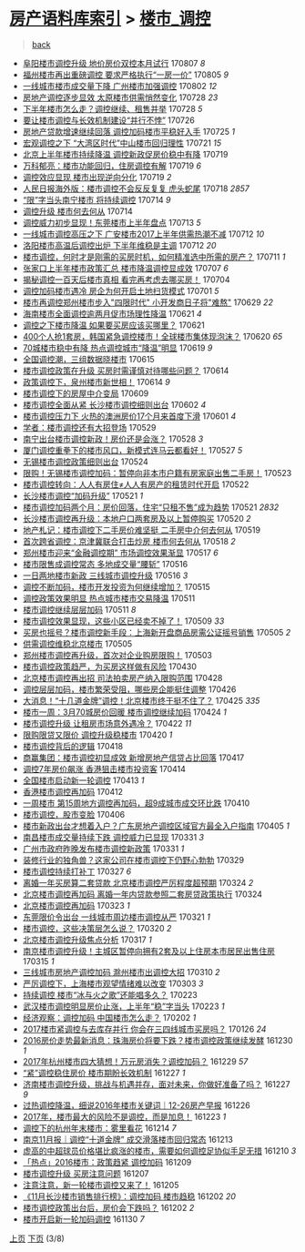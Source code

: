 [房产语料库索引](../../README.md)  > [楼市_调控](楼市_调控.md)
====
> [back](../README.md)

- [阜阳楼市调控升级 地价房价双控本月试行](http://jkwz.applinzi.com/ittc/6999139743856854032.html#%E9%98%9C%E9%98%B3%E6%A5%BC%E5%B8%82%E8%B0%83%E6%8E%A7%E5%8D%87%E7%BA%A7+%E5%9C%B0%E4%BB%B7%E6%88%BF%E4%BB%B7%E5%8F%8C%E6%8E%A7%E6%9C%AC%E6%9C%88%E8%AF%95%E8%A1%8C) 170807 *8* 
- [福州楼市再出重磅调控 要求严格执行“一房一价”](http://jkwz.applinzi.com/ittc/6998242131893027857.html#%E7%A6%8F%E5%B7%9E%E6%A5%BC%E5%B8%82%E5%86%8D%E5%87%BA%E9%87%8D%E7%A3%85%E8%B0%83%E6%8E%A7+%E8%A6%81%E6%B1%82%E4%B8%A5%E6%A0%BC%E6%89%A7%E8%A1%8C%E2%80%9C%E4%B8%80%E6%88%BF%E4%B8%80%E4%BB%B7%E2%80%9D) 170805 *9* 
- [一线城市楼市成交量下降 广州楼市加强调控](http://jkwz.applinzi.com/ittc/6997306183848035345.html#%E4%B8%80%E7%BA%BF%E5%9F%8E%E5%B8%82%E6%A5%BC%E5%B8%82%E6%88%90%E4%BA%A4%E9%87%8F%E4%B8%8B%E9%99%8D+%E5%B9%BF%E5%B7%9E%E6%A5%BC%E5%B8%82%E5%8A%A0%E5%BC%BA%E8%B0%83%E6%8E%A7) 170802 *12* 
- [房地产调控逐步显效 太原楼市供需悄然变化](http://jkwz.applinzi.com/ittc/6995276708041982992.html#%E6%88%BF%E5%9C%B0%E4%BA%A7%E8%B0%83%E6%8E%A7%E9%80%90%E6%AD%A5%E6%98%BE%E6%95%88+%E5%A4%AA%E5%8E%9F%E6%A5%BC%E5%B8%82%E4%BE%9B%E9%9C%80%E6%82%84%E7%84%B6%E5%8F%98%E5%8C%96) 170728 *23* 
- [下半年楼市怎么走？调控继续、租售并举](http://jkwz.applinzi.com/ittc/6995152112085107729.html#%E4%B8%8B%E5%8D%8A%E5%B9%B4%E6%A5%BC%E5%B8%82%E6%80%8E%E4%B9%88%E8%B5%B0%EF%BC%9F%E8%B0%83%E6%8E%A7%E7%BB%A7%E7%BB%AD%E3%80%81%E7%A7%9F%E5%94%AE%E5%B9%B6%E4%B8%BE) 170728 *5* 
- [要让楼市调控与长效机制建设“并行不悖”](http://jkwz.applinzi.com/ittc/6994742365422879761.html#%E8%A6%81%E8%AE%A9%E6%A5%BC%E5%B8%82%E8%B0%83%E6%8E%A7%E4%B8%8E%E9%95%BF%E6%95%88%E6%9C%BA%E5%88%B6%E5%BB%BA%E8%AE%BE%E2%80%9C%E5%B9%B6%E8%A1%8C%E4%B8%8D%E6%82%96%E2%80%9D) 170726  
- [房地产贷款增速继续回落 调控加码楼市平稳好入手](http://jkwz.applinzi.com/ittc/6994286216818983952.html#%E6%88%BF%E5%9C%B0%E4%BA%A7%E8%B4%B7%E6%AC%BE%E5%A2%9E%E9%80%9F%E7%BB%A7%E7%BB%AD%E5%9B%9E%E8%90%BD+%E8%B0%83%E6%8E%A7%E5%8A%A0%E7%A0%81%E6%A5%BC%E5%B8%82%E5%B9%B3%E7%A8%B3%E5%A5%BD%E5%85%A5%E6%89%8B) 170725 *1* 
- [宏观调控之下 “大湾区时代”中山楼市回归理性](http://jkwz.applinzi.com/ittc/6992677819824735249.html#%E5%AE%8F%E8%A7%82%E8%B0%83%E6%8E%A7%E4%B9%8B%E4%B8%8B+%E2%80%9C%E5%A4%A7%E6%B9%BE%E5%8C%BA%E6%97%B6%E4%BB%A3%E2%80%9D%E4%B8%AD%E5%B1%B1%E6%A5%BC%E5%B8%82%E5%9B%9E%E5%BD%92%E7%90%86%E6%80%A7) 170721 *15* 
- [北京上半年楼市持续降温 调控新政促房价稳中有降](http://jkwz.applinzi.com/ittc/6992084939385078801.html#%E5%8C%97%E4%BA%AC%E4%B8%8A%E5%8D%8A%E5%B9%B4%E6%A5%BC%E5%B8%82%E6%8C%81%E7%BB%AD%E9%99%8D%E6%B8%A9+%E8%B0%83%E6%8E%A7%E6%96%B0%E6%94%BF%E4%BF%83%E6%88%BF%E4%BB%B7%E7%A8%B3%E4%B8%AD%E6%9C%89%E9%99%8D) 170719  
- [万科郁亮：楼市功能回归，住房调控有解](http://jkwz.applinzi.com/ittc/6991938507709613073.html#%E4%B8%87%E7%A7%91%E9%83%81%E4%BA%AE%EF%BC%9A%E6%A5%BC%E5%B8%82%E5%8A%9F%E8%83%BD%E5%9B%9E%E5%BD%92%EF%BC%8C%E4%BD%8F%E6%88%BF%E8%B0%83%E6%8E%A7%E6%9C%89%E8%A7%A3) 170719 *6* 
- [调控效应显现 楼市出现逆向分化](http://jkwz.applinzi.com/ittc/6991901187321103376.html#%E8%B0%83%E6%8E%A7%E6%95%88%E5%BA%94%E6%98%BE%E7%8E%B0+%E6%A5%BC%E5%B8%82%E5%87%BA%E7%8E%B0%E9%80%86%E5%90%91%E5%88%86%E5%8C%96) 170719 *2* 
- [人民日报海外版：楼市调控不会反反复复 虎头蛇尾](http://jkwz.applinzi.com/ittc/6991535719645185040.html#%E4%BA%BA%E6%B0%91%E6%97%A5%E6%8A%A5%E6%B5%B7%E5%A4%96%E7%89%88%EF%BC%9A%E6%A5%BC%E5%B8%82%E8%B0%83%E6%8E%A7%E4%B8%8D%E4%BC%9A%E5%8F%8D%E5%8F%8D%E5%A4%8D%E5%A4%8D+%E8%99%8E%E5%A4%B4%E8%9B%87%E5%B0%BE) 170718 *2857* 
- [“限”字当头南宁楼市 将持续调控](http://jkwz.applinzi.com/ittc/6990074589441688592.html#%E2%80%9C%E9%99%90%E2%80%9D%E5%AD%97%E5%BD%93%E5%A4%B4%E5%8D%97%E5%AE%81%E6%A5%BC%E5%B8%82+%E5%B0%86%E6%8C%81%E7%BB%AD%E8%B0%83%E6%8E%A7) 170714 *9* 
- [调控升级 楼市何去何从](http://jkwz.applinzi.com/ittc/6990020255332959248.html#%E8%B0%83%E6%8E%A7%E5%8D%87%E7%BA%A7+%E6%A5%BC%E5%B8%82%E4%BD%95%E5%8E%BB%E4%BD%95%E4%BB%8E) 170714  
- [调控威力初步显现！东莞楼市上半年盘点](http://jkwz.applinzi.com/ittc/6989724387132310544.html#%E8%B0%83%E6%8E%A7%E5%A8%81%E5%8A%9B%E5%88%9D%E6%AD%A5%E6%98%BE%E7%8E%B0%EF%BC%81%E4%B8%9C%E8%8E%9E%E6%A5%BC%E5%B8%82%E4%B8%8A%E5%8D%8A%E5%B9%B4%E7%9B%98%E7%82%B9) 170713 *5* 
- [一线城市调控高压之下 广安楼市2017上半年供需热潮不减](http://jkwz.applinzi.com/ittc/6989453983000036368.html#%E4%B8%80%E7%BA%BF%E5%9F%8E%E5%B8%82%E8%B0%83%E6%8E%A7%E9%AB%98%E5%8E%8B%E4%B9%8B%E4%B8%8B+%E5%B9%BF%E5%AE%89%E6%A5%BC%E5%B8%822017%E4%B8%8A%E5%8D%8A%E5%B9%B4%E4%BE%9B%E9%9C%80%E7%83%AD%E6%BD%AE%E4%B8%8D%E5%87%8F) 170712 *10* 
- [洛阳楼市高温后调控出炉 下半年维稳是主调](http://jkwz.applinzi.com/ittc/6989418043418346513.html#%E6%B4%9B%E9%98%B3%E6%A5%BC%E5%B8%82%E9%AB%98%E6%B8%A9%E5%90%8E%E8%B0%83%E6%8E%A7%E5%87%BA%E7%82%89+%E4%B8%8B%E5%8D%8A%E5%B9%B4%E7%BB%B4%E7%A8%B3%E6%98%AF%E4%B8%BB%E8%B0%83) 170712 *20* 
- [楼市调控，何时才是刚需的买房时机，如何精准选中所需的房产？](http://jkwz.applinzi.com/ittc/6988997846341518341.html#%E6%A5%BC%E5%B8%82%E8%B0%83%E6%8E%A7%EF%BC%8C%E4%BD%95%E6%97%B6%E6%89%8D%E6%98%AF%E5%88%9A%E9%9C%80%E7%9A%84%E4%B9%B0%E6%88%BF%E6%97%B6%E6%9C%BA%EF%BC%8C%E5%A6%82%E4%BD%95%E7%B2%BE%E5%87%86%E9%80%89%E4%B8%AD%E6%89%80%E9%9C%80%E7%9A%84%E6%88%BF%E4%BA%A7%EF%BC%9F) 170711 *1* 
- [张家口上半年楼市政策汇总 楼市降温调控显成效](http://jkwz.applinzi.com/ittc/6987492599538385937.html#%E5%BC%A0%E5%AE%B6%E5%8F%A3%E4%B8%8A%E5%8D%8A%E5%B9%B4%E6%A5%BC%E5%B8%82%E6%94%BF%E7%AD%96%E6%B1%87%E6%80%BB+%E6%A5%BC%E5%B8%82%E9%99%8D%E6%B8%A9%E8%B0%83%E6%8E%A7%E6%98%BE%E6%88%90%E6%95%88) 170707 *6* 
- [揭秘调控一百天后楼市真相 看完再考虑去哪买房！](http://jkwz.applinzi.com/ittc/6986452995112698884.html#%E6%8F%AD%E7%A7%98%E8%B0%83%E6%8E%A7%E4%B8%80%E7%99%BE%E5%A4%A9%E5%90%8E%E6%A5%BC%E5%B8%82%E7%9C%9F%E7%9B%B8+%E7%9C%8B%E5%AE%8C%E5%86%8D%E8%80%83%E8%99%91%E5%8E%BB%E5%93%AA%E4%B9%B0%E6%88%BF%EF%BC%81) 170704  
- [调控加码楼市遇冷 房企为何开启土地扫货模式](http://jkwz.applinzi.com/ittc/6985261247220941829.html#%E8%B0%83%E6%8E%A7%E5%8A%A0%E7%A0%81%E6%A5%BC%E5%B8%82%E9%81%87%E5%86%B7+%E6%88%BF%E4%BC%81%E4%B8%BA%E4%BD%95%E5%BC%80%E5%90%AF%E5%9C%9F%E5%9C%B0%E6%89%AB%E8%B4%A7%E6%A8%A1%E5%BC%8F) 170701 *5* 
- [楼市再调控郑州楼市步入&quot;四限时代&quot; 小开发商日子将&quot;难熬&quot;](http://jkwz.applinzi.com/ittc/6984484659621528580.html#%E6%A5%BC%E5%B8%82%E5%86%8D%E8%B0%83%E6%8E%A7%E9%83%91%E5%B7%9E%E6%A5%BC%E5%B8%82%E6%AD%A5%E5%85%A5%26quot%3B%E5%9B%9B%E9%99%90%E6%97%B6%E4%BB%A3%26quot%3B+%E5%B0%8F%E5%BC%80%E5%8F%91%E5%95%86%E6%97%A5%E5%AD%90%E5%B0%86%26quot%3B%E9%9A%BE%E7%86%AC%26quot%3B) 170629 *22* 
- [海南楼市全面调控逾两月促市场理性降温](http://jkwz.applinzi.com/ittc/6981574842397492229.html#%E6%B5%B7%E5%8D%97%E6%A5%BC%E5%B8%82%E5%85%A8%E9%9D%A2%E8%B0%83%E6%8E%A7%E9%80%BE%E4%B8%A4%E6%9C%88%E4%BF%83%E5%B8%82%E5%9C%BA%E7%90%86%E6%80%A7%E9%99%8D%E6%B8%A9) 170621 *4* 
- [调控之下楼市降温 如果要买房应该买哪里？](http://jkwz.applinzi.com/ittc/6981558772181763077.html#%E8%B0%83%E6%8E%A7%E4%B9%8B%E4%B8%8B%E6%A5%BC%E5%B8%82%E9%99%8D%E6%B8%A9+%E5%A6%82%E6%9E%9C%E8%A6%81%E4%B9%B0%E6%88%BF%E5%BA%94%E8%AF%A5%E4%B9%B0%E5%93%AA%E9%87%8C%EF%BC%9F) 170621  
- [400个人抢1套房，韩国紧急调控楼市！全球楼市集体现泡沫？](http://jkwz.applinzi.com/ittc/6981295153426727940.html#400%E4%B8%AA%E4%BA%BA%E6%8A%A21%E5%A5%97%E6%88%BF%EF%BC%8C%E9%9F%A9%E5%9B%BD%E7%B4%A7%E6%80%A5%E8%B0%83%E6%8E%A7%E6%A5%BC%E5%B8%82%EF%BC%81%E5%85%A8%E7%90%83%E6%A5%BC%E5%B8%82%E9%9B%86%E4%BD%93%E7%8E%B0%E6%B3%A1%E6%B2%AB%EF%BC%9F) 170620 *65* 
- [70城楼市稳中有降 热点调控城市“降温”明显](http://jkwz.applinzi.com/ittc/6980965333866120196.html#70%E5%9F%8E%E6%A5%BC%E5%B8%82%E7%A8%B3%E4%B8%AD%E6%9C%89%E9%99%8D+%E7%83%AD%E7%82%B9%E8%B0%83%E6%8E%A7%E5%9F%8E%E5%B8%82%E2%80%9C%E9%99%8D%E6%B8%A9%E2%80%9D%E6%98%8E%E6%98%BE) 170619 *9* 
- [全国调控潮，三组数据晓楼市](http://jkwz.applinzi.com/ittc/6979431735279223812.html#%E5%85%A8%E5%9B%BD%E8%B0%83%E6%8E%A7%E6%BD%AE%EF%BC%8C%E4%B8%89%E7%BB%84%E6%95%B0%E6%8D%AE%E6%99%93%E6%A5%BC%E5%B8%82) 170615  
- [楼市调控政策在升级 买房时需谨慎对待哪些问题？](http://jkwz.applinzi.com/ittc/6978992564135789573.html#%E6%A5%BC%E5%B8%82%E8%B0%83%E6%8E%A7%E6%94%BF%E7%AD%96%E5%9C%A8%E5%8D%87%E7%BA%A7+%E4%B9%B0%E6%88%BF%E6%97%B6%E9%9C%80%E8%B0%A8%E6%85%8E%E5%AF%B9%E5%BE%85%E5%93%AA%E4%BA%9B%E9%97%AE%E9%A2%98%EF%BC%9F) 170614  
- [政策调控下，泉州楼市新世相！](http://jkwz.applinzi.com/ittc/6978950070878602245.html#%E6%94%BF%E7%AD%96%E8%B0%83%E6%8E%A7%E4%B8%8B%EF%BC%8C%E6%B3%89%E5%B7%9E%E6%A5%BC%E5%B8%82%E6%96%B0%E4%B8%96%E7%9B%B8%EF%BC%81) 170614 *9* 
- [楼市调控下的房屋中介变局](http://jkwz.applinzi.com/ittc/6977116943893922821.html#%E6%A5%BC%E5%B8%82%E8%B0%83%E6%8E%A7%E4%B8%8B%E7%9A%84%E6%88%BF%E5%B1%8B%E4%B8%AD%E4%BB%8B%E5%8F%98%E5%B1%80) 170609  
- [楼市调控全面从紧 长沙楼市调控细则出台](http://jkwz.applinzi.com/ittc/6974520434597823492.html#%E6%A5%BC%E5%B8%82%E8%B0%83%E6%8E%A7%E5%85%A8%E9%9D%A2%E4%BB%8E%E7%B4%A7+%E9%95%BF%E6%B2%99%E6%A5%BC%E5%B8%82%E8%B0%83%E6%8E%A7%E7%BB%86%E5%88%99%E5%87%BA%E5%8F%B0) 170602 *4* 
- [楼市调控压力下 火热的澳洲房价17个月来首度下滑](http://jkwz.applinzi.com/ittc/6974177530910082053.html#%E6%A5%BC%E5%B8%82%E8%B0%83%E6%8E%A7%E5%8E%8B%E5%8A%9B%E4%B8%8B+%E7%81%AB%E7%83%AD%E7%9A%84%E6%BE%B3%E6%B4%B2%E6%88%BF%E4%BB%B717%E4%B8%AA%E6%9C%88%E6%9D%A5%E9%A6%96%E5%BA%A6%E4%B8%8B%E6%BB%91) 170601 *4* 
- [学者：楼市调控还有大招登场](http://jkwz.applinzi.com/ittc/6973045213965583365.html#%E5%AD%A6%E8%80%85%EF%BC%9A%E6%A5%BC%E5%B8%82%E8%B0%83%E6%8E%A7%E8%BF%98%E6%9C%89%E5%A4%A7%E6%8B%9B%E7%99%BB%E5%9C%BA) 170529  
- [南宁出台楼市调控新政！房价还是会涨？](http://jkwz.applinzi.com/ittc/6972533440019694596.html#%E5%8D%97%E5%AE%81%E5%87%BA%E5%8F%B0%E6%A5%BC%E5%B8%82%E8%B0%83%E6%8E%A7%E6%96%B0%E6%94%BF%EF%BC%81%E6%88%BF%E4%BB%B7%E8%BF%98%E6%98%AF%E4%BC%9A%E6%B6%A8%EF%BC%9F) 170528 *3* 
- [厦门调控重拳下的楼市风口，新模式连马云都看好！](http://jkwz.applinzi.com/ittc/6972268922941211653.html#%E5%8E%A6%E9%97%A8%E8%B0%83%E6%8E%A7%E9%87%8D%E6%8B%B3%E4%B8%8B%E7%9A%84%E6%A5%BC%E5%B8%82%E9%A3%8E%E5%8F%A3%EF%BC%8C%E6%96%B0%E6%A8%A1%E5%BC%8F%E8%BF%9E%E9%A9%AC%E4%BA%91%E9%83%BD%E7%9C%8B%E5%A5%BD%EF%BC%81) 170527 *5* 
- [无锡楼市调控政策细则出台](http://jkwz.applinzi.com/ittc/6971169775018312708.html#%E6%97%A0%E9%94%A1%E6%A5%BC%E5%B8%82%E8%B0%83%E6%8E%A7%E6%94%BF%E7%AD%96%E7%BB%86%E5%88%99%E5%87%BA%E5%8F%B0) 170524  
- [限购！无锡楼市调控加码：暂停向非本市户籍有房家庭出售二手房！](http://jkwz.applinzi.com/ittc/6970812805522392068.html#%E9%99%90%E8%B4%AD%EF%BC%81%E6%97%A0%E9%94%A1%E6%A5%BC%E5%B8%82%E8%B0%83%E6%8E%A7%E5%8A%A0%E7%A0%81%EF%BC%9A%E6%9A%82%E5%81%9C%E5%90%91%E9%9D%9E%E6%9C%AC%E5%B8%82%E6%88%B7%E7%B1%8D%E6%9C%89%E6%88%BF%E5%AE%B6%E5%BA%AD%E5%87%BA%E5%94%AE%E4%BA%8C%E6%89%8B%E6%88%BF%EF%BC%81) 170523  
- [楼市调控转向：人人有房住≠人人有房产的租赁时代开启](http://jkwz.applinzi.com/ittc/6970539745280001028.html#%E6%A5%BC%E5%B8%82%E8%B0%83%E6%8E%A7%E8%BD%AC%E5%90%91%EF%BC%9A%E4%BA%BA%E4%BA%BA%E6%9C%89%E6%88%BF%E4%BD%8F%E2%89%A0%E4%BA%BA%E4%BA%BA%E6%9C%89%E6%88%BF%E4%BA%A7%E7%9A%84%E7%A7%9F%E8%B5%81%E6%97%B6%E4%BB%A3%E5%BC%80%E5%90%AF) 170522  
- [长沙楼市调控“加码升级”](http://jkwz.applinzi.com/ittc/6970077378834334725.html#%E9%95%BF%E6%B2%99%E6%A5%BC%E5%B8%82%E8%B0%83%E6%8E%A7%E2%80%9C%E5%8A%A0%E7%A0%81%E5%8D%87%E7%BA%A7%E2%80%9D) 170521 *1* 
- [楼市调控加码两个月：房价回落，住宅“只租不售”成为趋势](http://jkwz.applinzi.com/ittc/6970012828206367748.html#%E6%A5%BC%E5%B8%82%E8%B0%83%E6%8E%A7%E5%8A%A0%E7%A0%81%E4%B8%A4%E4%B8%AA%E6%9C%88%EF%BC%9A%E6%88%BF%E4%BB%B7%E5%9B%9E%E8%90%BD%EF%BC%8C%E4%BD%8F%E5%AE%85%E2%80%9C%E5%8F%AA%E7%A7%9F%E4%B8%8D%E5%94%AE%E2%80%9D%E6%88%90%E4%B8%BA%E8%B6%8B%E5%8A%BF) 170521 *2832* 
- [长沙楼市调控再升级：本地户口两套房及以上暂停购买](http://jkwz.applinzi.com/ittc/6969567750350455813.html#%E9%95%BF%E6%B2%99%E6%A5%BC%E5%B8%82%E8%B0%83%E6%8E%A7%E5%86%8D%E5%8D%87%E7%BA%A7%EF%BC%9A%E6%9C%AC%E5%9C%B0%E6%88%B7%E5%8F%A3%E4%B8%A4%E5%A5%97%E6%88%BF%E5%8F%8A%E4%BB%A5%E4%B8%8A%E6%9A%82%E5%81%9C%E8%B4%AD%E4%B9%B0) 170520 *2* 
- [地产札记：楼市调控下二手房价难坚挺 二手房中介何去何从](http://jkwz.applinzi.com/ittc/6969338689929872388.html#%E5%9C%B0%E4%BA%A7%E6%9C%AD%E8%AE%B0%EF%BC%9A%E6%A5%BC%E5%B8%82%E8%B0%83%E6%8E%A7%E4%B8%8B%E4%BA%8C%E6%89%8B%E6%88%BF%E4%BB%B7%E9%9A%BE%E5%9D%9A%E6%8C%BA+%E4%BA%8C%E6%89%8B%E6%88%BF%E4%B8%AD%E4%BB%8B%E4%BD%95%E5%8E%BB%E4%BD%95%E4%BB%8E) 170519  
- [首次跨省调控：京津冀联合打击炒房 楼市何去何从](http://jkwz.applinzi.com/ittc/6968894235477541892.html#%E9%A6%96%E6%AC%A1%E8%B7%A8%E7%9C%81%E8%B0%83%E6%8E%A7%EF%BC%9A%E4%BA%AC%E6%B4%A5%E5%86%80%E8%81%94%E5%90%88%E6%89%93%E5%87%BB%E7%82%92%E6%88%BF+%E6%A5%BC%E5%B8%82%E4%BD%95%E5%8E%BB%E4%BD%95%E4%BB%8E) 170518 *2* 
- [郑州楼市迎来“金融调控期” 市场调控效果渐显](http://jkwz.applinzi.com/ittc/6968531713327105028.html#%E9%83%91%E5%B7%9E%E6%A5%BC%E5%B8%82%E8%BF%8E%E6%9D%A5%E2%80%9C%E9%87%91%E8%9E%8D%E8%B0%83%E6%8E%A7%E6%9C%9F%E2%80%9D+%E5%B8%82%E5%9C%BA%E8%B0%83%E6%8E%A7%E6%95%88%E6%9E%9C%E6%B8%90%E6%98%BE) 170517 *6* 
- [楼市限售成调控常态 多地成交量“腰斩”](http://jkwz.applinzi.com/ittc/6968333748876608517.html#%E6%A5%BC%E5%B8%82%E9%99%90%E5%94%AE%E6%88%90%E8%B0%83%E6%8E%A7%E5%B8%B8%E6%80%81+%E5%A4%9A%E5%9C%B0%E6%88%90%E4%BA%A4%E9%87%8F%E2%80%9C%E8%85%B0%E6%96%A9%E2%80%9D) 170516  
- [一日两地楼市新政 三线城市调控升级](http://jkwz.applinzi.com/ittc/6968073264701113349.html#%E4%B8%80%E6%97%A5%E4%B8%A4%E5%9C%B0%E6%A5%BC%E5%B8%82%E6%96%B0%E6%94%BF+%E4%B8%89%E7%BA%BF%E5%9F%8E%E5%B8%82%E8%B0%83%E6%8E%A7%E5%8D%87%E7%BA%A7) 170516 *3* 
- [调控不断加码，楼市开发投资为何继续增加？](http://jkwz.applinzi.com/ittc/6968005371560985604.html#%E8%B0%83%E6%8E%A7%E4%B8%8D%E6%96%AD%E5%8A%A0%E7%A0%81%EF%BC%8C%E6%A5%BC%E5%B8%82%E5%BC%80%E5%8F%91%E6%8A%95%E8%B5%84%E4%B8%BA%E4%BD%95%E7%BB%A7%E7%BB%AD%E5%A2%9E%E5%8A%A0%EF%BC%9F) 170515  
- [调控政策效果明显 热点城市楼市交易降温](http://jkwz.applinzi.com/ittc/6966409982755996677.html#%E8%B0%83%E6%8E%A7%E6%94%BF%E7%AD%96%E6%95%88%E6%9E%9C%E6%98%8E%E6%98%BE+%E7%83%AD%E7%82%B9%E5%9F%8E%E5%B8%82%E6%A5%BC%E5%B8%82%E4%BA%A4%E6%98%93%E9%99%8D%E6%B8%A9) 170511  
- [楼市调控继续层层加码](http://jkwz.applinzi.com/ittc/6966211362832253956.html#%E6%A5%BC%E5%B8%82%E8%B0%83%E6%8E%A7%E7%BB%A7%E7%BB%AD%E5%B1%82%E5%B1%82%E5%8A%A0%E7%A0%81) 170511 *8* 
- [楼市调控效果显现，这些小区已经卖不掉了！](http://jkwz.applinzi.com/ittc/6965591833538200581.html#%E6%A5%BC%E5%B8%82%E8%B0%83%E6%8E%A7%E6%95%88%E6%9E%9C%E6%98%BE%E7%8E%B0%EF%BC%8C%E8%BF%99%E4%BA%9B%E5%B0%8F%E5%8C%BA%E5%B7%B2%E7%BB%8F%E5%8D%96%E4%B8%8D%E6%8E%89%E4%BA%86%EF%BC%81) 170509 *33* 
- [买房也摇号？楼市调控新手段：上海新开盘商品房需公证摇号销售](http://jkwz.applinzi.com/ittc/6964228797778887684.html#%E4%B9%B0%E6%88%BF%E4%B9%9F%E6%91%87%E5%8F%B7%EF%BC%9F%E6%A5%BC%E5%B8%82%E8%B0%83%E6%8E%A7%E6%96%B0%E6%89%8B%E6%AE%B5%EF%BC%9A%E4%B8%8A%E6%B5%B7%E6%96%B0%E5%BC%80%E7%9B%98%E5%95%86%E5%93%81%E6%88%BF%E9%9C%80%E5%85%AC%E8%AF%81%E6%91%87%E5%8F%B7%E9%94%80%E5%94%AE) 170505 *2* 
- [供需调控维稳北京楼市](http://jkwz.applinzi.com/ittc/6964117316747920388.html#%E4%BE%9B%E9%9C%80%E8%B0%83%E6%8E%A7%E7%BB%B4%E7%A8%B3%E5%8C%97%E4%BA%AC%E6%A5%BC%E5%B8%82) 170505  
- [郑州楼市调控再升级，首次对企业购房限购！](http://jkwz.applinzi.com/ittc/6963477775338963973.html#%E9%83%91%E5%B7%9E%E6%A5%BC%E5%B8%82%E8%B0%83%E6%8E%A7%E5%86%8D%E5%8D%87%E7%BA%A7%EF%BC%8C%E9%A6%96%E6%AC%A1%E5%AF%B9%E4%BC%81%E4%B8%9A%E8%B4%AD%E6%88%BF%E9%99%90%E8%B4%AD%EF%BC%81) 170503  
- [楼市调控政策趋严，为买房这样做有风险](http://jkwz.applinzi.com/ittc/6962355686024414212.html#%E6%A5%BC%E5%B8%82%E8%B0%83%E6%8E%A7%E6%94%BF%E7%AD%96%E8%B6%8B%E4%B8%A5%EF%BC%8C%E4%B8%BA%E4%B9%B0%E6%88%BF%E8%BF%99%E6%A0%B7%E5%81%9A%E6%9C%89%E9%A3%8E%E9%99%A9) 170430  
- [北京楼市调控再出招 司法拍卖房产纳入限购范围](http://jkwz.applinzi.com/ittc/6961529695618204676.html#%E5%8C%97%E4%BA%AC%E6%A5%BC%E5%B8%82%E8%B0%83%E6%8E%A7%E5%86%8D%E5%87%BA%E6%8B%9B+%E5%8F%B8%E6%B3%95%E6%8B%8D%E5%8D%96%E6%88%BF%E4%BA%A7%E7%BA%B3%E5%85%A5%E9%99%90%E8%B4%AD%E8%8C%83%E5%9B%B4) 170428  
- [调控层层加码，楼市繁荣受阻，哪些房企能挺住调整](http://jkwz.applinzi.com/ittc/6960948819909936132.html#%E8%B0%83%E6%8E%A7%E5%B1%82%E5%B1%82%E5%8A%A0%E7%A0%81%EF%BC%8C%E6%A5%BC%E5%B8%82%E7%B9%81%E8%8D%A3%E5%8F%97%E9%98%BB%EF%BC%8C%E5%93%AA%E4%BA%9B%E6%88%BF%E4%BC%81%E8%83%BD%E6%8C%BA%E4%BD%8F%E8%B0%83%E6%95%B4) 170426  
- [大消息！“十几道金牌”调控！北京楼市终于挺不住了？](http://jkwz.applinzi.com/ittc/6960499765694432261.html#%E5%A4%A7%E6%B6%88%E6%81%AF%EF%BC%81%E2%80%9C%E5%8D%81%E5%87%A0%E9%81%93%E9%87%91%E7%89%8C%E2%80%9D%E8%B0%83%E6%8E%A7%EF%BC%81%E5%8C%97%E4%BA%AC%E6%A5%BC%E5%B8%82%E7%BB%88%E4%BA%8E%E6%8C%BA%E4%B8%8D%E4%BD%8F%E4%BA%86%EF%BC%9F) 170425 *335* 
- [楼市一周：3月70城房价回暖 楼市调控继续加码](http://jkwz.applinzi.com/ittc/6960045680969122820.html#%E6%A5%BC%E5%B8%82%E4%B8%80%E5%91%A8%EF%BC%9A3%E6%9C%8870%E5%9F%8E%E6%88%BF%E4%BB%B7%E5%9B%9E%E6%9A%96+%E6%A5%BC%E5%B8%82%E8%B0%83%E6%8E%A7%E7%BB%A7%E7%BB%AD%E5%8A%A0%E7%A0%81) 170424 *1* 
- [楼市调控升级 让租房市场意外遇冷？](http://jkwz.applinzi.com/ittc/6959273918878712836.html#%E6%A5%BC%E5%B8%82%E8%B0%83%E6%8E%A7%E5%8D%87%E7%BA%A7+%E8%AE%A9%E7%A7%9F%E6%88%BF%E5%B8%82%E5%9C%BA%E6%84%8F%E5%A4%96%E9%81%87%E5%86%B7%EF%BC%9F) 170422 *11* 
- [限购限贷又限价 调控升级稳楼市](http://jkwz.applinzi.com/ittc/6958539022564590596.html#%E9%99%90%E8%B4%AD%E9%99%90%E8%B4%B7%E5%8F%88%E9%99%90%E4%BB%B7+%E8%B0%83%E6%8E%A7%E5%8D%87%E7%BA%A7%E7%A8%B3%E6%A5%BC%E5%B8%82) 170420 *1* 
- [楼市调控背后的逻辑](http://jkwz.applinzi.com/ittc/6957810568256816132.html#%E6%A5%BC%E5%B8%82%E8%B0%83%E6%8E%A7%E8%83%8C%E5%90%8E%E7%9A%84%E9%80%BB%E8%BE%91) 170418  
- [商赢集团：楼市调控初显成效 新增房地产信贷占比回落](http://jkwz.applinzi.com/ittc/6957451642239714308.html#%E5%95%86%E8%B5%A2%E9%9B%86%E5%9B%A2%EF%BC%9A%E6%A5%BC%E5%B8%82%E8%B0%83%E6%8E%A7%E5%88%9D%E6%98%BE%E6%88%90%E6%95%88+%E6%96%B0%E5%A2%9E%E6%88%BF%E5%9C%B0%E4%BA%A7%E4%BF%A1%E8%B4%B7%E5%8D%A0%E6%AF%94%E5%9B%9E%E8%90%BD) 170417  
- [调控7年房价飙涨 香港狙击楼市投资客](http://jkwz.applinzi.com/ittc/6956498098141529092.html#%E8%B0%83%E6%8E%A77%E5%B9%B4%E6%88%BF%E4%BB%B7%E9%A3%99%E6%B6%A8+%E9%A6%99%E6%B8%AF%E7%8B%99%E5%87%BB%E6%A5%BC%E5%B8%82%E6%8A%95%E8%B5%84%E5%AE%A2) 170414  
- [全国楼市启动新一轮调控](http://jkwz.applinzi.com/ittc/6955954947031041028.html#%E5%85%A8%E5%9B%BD%E6%A5%BC%E5%B8%82%E5%90%AF%E5%8A%A8%E6%96%B0%E4%B8%80%E8%BD%AE%E8%B0%83%E6%8E%A7) 170413 *1* 
- [香港楼市调控再加码](http://jkwz.applinzi.com/ittc/6955657063060489220.html#%E9%A6%99%E6%B8%AF%E6%A5%BC%E5%B8%82%E8%B0%83%E6%8E%A7%E5%86%8D%E5%8A%A0%E7%A0%81) 170412  
- [一周楼市 第15周地方调控再加码，超9成城市成交环比跌](http://jkwz.applinzi.com/ittc/6954947619842425861.html#%E4%B8%80%E5%91%A8%E6%A5%BC%E5%B8%82+%E7%AC%AC15%E5%91%A8%E5%9C%B0%E6%96%B9%E8%B0%83%E6%8E%A7%E5%86%8D%E5%8A%A0%E7%A0%81%EF%BC%8C%E8%B6%859%E6%88%90%E5%9F%8E%E5%B8%82%E6%88%90%E4%BA%A4%E7%8E%AF%E6%AF%94%E8%B7%8C) 170410  
- [楼市调控，股市变脸](http://jkwz.applinzi.com/ittc/6953425896974320644.html#%E6%A5%BC%E5%B8%82%E8%B0%83%E6%8E%A7%EF%BC%8C%E8%82%A1%E5%B8%82%E5%8F%98%E8%84%B8) 170406  
- [楼市新政出台才想着入户？广东房地产调控区域官方最全入户指南](http://jkwz.applinzi.com/ittc/6953098858707026949.html#%E6%A5%BC%E5%B8%82%E6%96%B0%E6%94%BF%E5%87%BA%E5%8F%B0%E6%89%8D%E6%83%B3%E7%9D%80%E5%85%A5%E6%88%B7%EF%BC%9F%E5%B9%BF%E4%B8%9C%E6%88%BF%E5%9C%B0%E4%BA%A7%E8%B0%83%E6%8E%A7%E5%8C%BA%E5%9F%9F%E5%AE%98%E6%96%B9%E6%9C%80%E5%85%A8%E5%85%A5%E6%88%B7%E6%8C%87%E5%8D%97) 170405 *1* 
- [南昌楼市成交量持续下跌 调控威力已显现](http://jkwz.applinzi.com/ittc/6951118382626767877.html#%E5%8D%97%E6%98%8C%E6%A5%BC%E5%B8%82%E6%88%90%E4%BA%A4%E9%87%8F%E6%8C%81%E7%BB%AD%E4%B8%8B%E8%B7%8C+%E8%B0%83%E6%8E%A7%E5%A8%81%E5%8A%9B%E5%B7%B2%E6%98%BE%E7%8E%B0) 170331 *3* 
- [广州市政府昨晚发布楼市调控新政策](http://jkwz.applinzi.com/ittc/6950983695262548996.html#%E5%B9%BF%E5%B7%9E%E5%B8%82%E6%94%BF%E5%BA%9C%E6%98%A8%E6%99%9A%E5%8F%91%E5%B8%83%E6%A5%BC%E5%B8%82%E8%B0%83%E6%8E%A7%E6%96%B0%E6%94%BF%E7%AD%96) 170331 *1* 
- [装修行业的独角兽？这家公司在楼市调控下仍野心勃勃](http://jkwz.applinzi.com/ittc/6950569394940937221.html#%E8%A3%85%E4%BF%AE%E8%A1%8C%E4%B8%9A%E7%9A%84%E7%8B%AC%E8%A7%92%E5%85%BD%EF%BC%9F%E8%BF%99%E5%AE%B6%E5%85%AC%E5%8F%B8%E5%9C%A8%E6%A5%BC%E5%B8%82%E8%B0%83%E6%8E%A7%E4%B8%8B%E4%BB%8D%E9%87%8E%E5%BF%83%E5%8B%83%E5%8B%83) 170329  
- [楼市调控持续打补丁](http://jkwz.applinzi.com/ittc/6949509945446892549.html#%E6%A5%BC%E5%B8%82%E8%B0%83%E6%8E%A7%E6%8C%81%E7%BB%AD%E6%89%93%E8%A1%A5%E4%B8%81) 170327 *6* 
- [离婚一年买房算二套贷款 北京楼市调控严厉程度超预期](http://jkwz.applinzi.com/ittc/6948551991017079813.html#%E7%A6%BB%E5%A9%9A%E4%B8%80%E5%B9%B4%E4%B9%B0%E6%88%BF%E7%AE%97%E4%BA%8C%E5%A5%97%E8%B4%B7%E6%AC%BE+%E5%8C%97%E4%BA%AC%E6%A5%BC%E5%B8%82%E8%B0%83%E6%8E%A7%E4%B8%A5%E5%8E%89%E7%A8%8B%E5%BA%A6%E8%B6%85%E9%A2%84%E6%9C%9F) 170324 *2* 
- [北京楼市调控再加码 离婚一年内贷款参照二套房贷政策执行](http://jkwz.applinzi.com/ittc/6948524605827449860.html#%E5%8C%97%E4%BA%AC%E6%A5%BC%E5%B8%82%E8%B0%83%E6%8E%A7%E5%86%8D%E5%8A%A0%E7%A0%81+%E7%A6%BB%E5%A9%9A%E4%B8%80%E5%B9%B4%E5%86%85%E8%B4%B7%E6%AC%BE%E5%8F%82%E7%85%A7%E4%BA%8C%E5%A5%97%E6%88%BF%E8%B4%B7%E6%94%BF%E7%AD%96%E6%89%A7%E8%A1%8C) 170324  
- [北京楼市调控再加码](http://jkwz.applinzi.com/ittc/6948275818290742276.html#%E5%8C%97%E4%BA%AC%E6%A5%BC%E5%B8%82%E8%B0%83%E6%8E%A7%E5%86%8D%E5%8A%A0%E7%A0%81) 170323 *1* 
- [东莞限价令出台 一线城市周边楼市调控从严](http://jkwz.applinzi.com/ittc/6947529949572498437.html#%E4%B8%9C%E8%8E%9E%E9%99%90%E4%BB%B7%E4%BB%A4%E5%87%BA%E5%8F%B0+%E4%B8%80%E7%BA%BF%E5%9F%8E%E5%B8%82%E5%91%A8%E8%BE%B9%E6%A5%BC%E5%B8%82%E8%B0%83%E6%8E%A7%E4%BB%8E%E4%B8%A5) 170321 *1* 
- [楼市调控，这些决策层怎么说？](http://jkwz.applinzi.com/ittc/6947145357929743365.html#%E6%A5%BC%E5%B8%82%E8%B0%83%E6%8E%A7%EF%BC%8C%E8%BF%99%E4%BA%9B%E5%86%B3%E7%AD%96%E5%B1%82%E6%80%8E%E4%B9%88%E8%AF%B4%EF%BC%9F) 170320 *2* 
- [北京楼市调控升级焦点分析](http://jkwz.applinzi.com/ittc/6946116228157539333.html#%E5%8C%97%E4%BA%AC%E6%A5%BC%E5%B8%82%E8%B0%83%E6%8E%A7%E5%8D%87%E7%BA%A7%E7%84%A6%E7%82%B9%E5%88%86%E6%9E%90) 170317 *1* 
- [南京楼市调控升级！主城区暂停向拥有2套及以上住房本市居民出售住房](http://jkwz.applinzi.com/ittc/6945358858221519876.html#%E5%8D%97%E4%BA%AC%E6%A5%BC%E5%B8%82%E8%B0%83%E6%8E%A7%E5%8D%87%E7%BA%A7%EF%BC%81%E4%B8%BB%E5%9F%8E%E5%8C%BA%E6%9A%82%E5%81%9C%E5%90%91%E6%8B%A5%E6%9C%892%E5%A5%97%E5%8F%8A%E4%BB%A5%E4%B8%8A%E4%BD%8F%E6%88%BF%E6%9C%AC%E5%B8%82%E5%B1%85%E6%B0%91%E5%87%BA%E5%94%AE%E4%BD%8F%E6%88%BF) 170315 *1* 
- [三线城市房地产调控加码 滁州楼市出调控大招](http://jkwz.applinzi.com/ittc/6943418185557738501.html#%E4%B8%89%E7%BA%BF%E5%9F%8E%E5%B8%82%E6%88%BF%E5%9C%B0%E4%BA%A7%E8%B0%83%E6%8E%A7%E5%8A%A0%E7%A0%81+%E6%BB%81%E5%B7%9E%E6%A5%BC%E5%B8%82%E5%87%BA%E8%B0%83%E6%8E%A7%E5%A4%A7%E6%8B%9B) 170310 *2* 
- [严厉调控下，上海楼市观望情绪难以改变](http://jkwz.applinzi.com/ittc/6940797817361794052.html#%E4%B8%A5%E5%8E%89%E8%B0%83%E6%8E%A7%E4%B8%8B%EF%BC%8C%E4%B8%8A%E6%B5%B7%E6%A5%BC%E5%B8%82%E8%A7%82%E6%9C%9B%E6%83%85%E7%BB%AA%E9%9A%BE%E4%BB%A5%E6%94%B9%E5%8F%98) 170303 *3* 
- [持续调控 楼市“冰与火之歌”还能唱多久？](http://jkwz.applinzi.com/ittc/6937761880113415172.html#%E6%8C%81%E7%BB%AD%E8%B0%83%E6%8E%A7+%E6%A5%BC%E5%B8%82%E2%80%9C%E5%86%B0%E4%B8%8E%E7%81%AB%E4%B9%8B%E6%AD%8C%E2%80%9D%E8%BF%98%E8%83%BD%E5%94%B1%E5%A4%9A%E4%B9%85%EF%BC%9F) 170223  
- [武汉楼市调控明显房价止涨，上半年“稳”字当头](http://jkwz.applinzi.com/ittc/6937729535889114117.html#%E6%AD%A6%E6%B1%89%E6%A5%BC%E5%B8%82%E8%B0%83%E6%8E%A7%E6%98%8E%E6%98%BE%E6%88%BF%E4%BB%B7%E6%AD%A2%E6%B6%A8%EF%BC%8C%E4%B8%8A%E5%8D%8A%E5%B9%B4%E2%80%9C%E7%A8%B3%E2%80%9D%E5%AD%97%E5%BD%93%E5%A4%B4) 170223 *1* 
- [经济观察：调控加码 中国楼市怎么走？](http://jkwz.applinzi.com/ittc/6930103332634100741.html#%E7%BB%8F%E6%B5%8E%E8%A7%82%E5%AF%9F%EF%BC%9A%E8%B0%83%E6%8E%A7%E5%8A%A0%E7%A0%81+%E4%B8%AD%E5%9B%BD%E6%A5%BC%E5%B8%82%E6%80%8E%E4%B9%88%E8%B5%B0%EF%BC%9F) 170202 *1* 
- [2017楼市紧调控与去库存并行 你会在三四线城市买房吗？](http://jkwz.applinzi.com/ittc/6927459373973767172.html#2017%E6%A5%BC%E5%B8%82%E7%B4%A7%E8%B0%83%E6%8E%A7%E4%B8%8E%E5%8E%BB%E5%BA%93%E5%AD%98%E5%B9%B6%E8%A1%8C+%E4%BD%A0%E4%BC%9A%E5%9C%A8%E4%B8%89%E5%9B%9B%E7%BA%BF%E5%9F%8E%E5%B8%82%E4%B9%B0%E6%88%BF%E5%90%97%EF%BC%9F) 170126 *24* 
- [2016房价走势最新消息：珠海房价将要下跌？楼市调控政策继续发酵](http://jkwz.applinzi.com/ittc/6917460415331435524.html#2016%E6%88%BF%E4%BB%B7%E8%B5%B0%E5%8A%BF%E6%9C%80%E6%96%B0%E6%B6%88%E6%81%AF%EF%BC%9A%E7%8F%A0%E6%B5%B7%E6%88%BF%E4%BB%B7%E5%B0%86%E8%A6%81%E4%B8%8B%E8%B7%8C%EF%BC%9F%E6%A5%BC%E5%B8%82%E8%B0%83%E6%8E%A7%E6%94%BF%E7%AD%96%E7%BB%A7%E7%BB%AD%E5%8F%91%E9%85%B5) 161230 *1* 
- [2017年杭州楼市四大猜想！万元房消失？调控加码？](http://jkwz.applinzi.com/ittc/6916966858304783364.html#2017%E5%B9%B4%E6%9D%AD%E5%B7%9E%E6%A5%BC%E5%B8%82%E5%9B%9B%E5%A4%A7%E7%8C%9C%E6%83%B3%EF%BC%81%E4%B8%87%E5%85%83%E6%88%BF%E6%B6%88%E5%A4%B1%EF%BC%9F%E8%B0%83%E6%8E%A7%E5%8A%A0%E7%A0%81%EF%BC%9F) 161229 *57* 
- [“紧”调控稳住房价 楼市期盼长效机制](http://jkwz.applinzi.com/ittc/6916354672456893445.html#%E2%80%9C%E7%B4%A7%E2%80%9D%E8%B0%83%E6%8E%A7%E7%A8%B3%E4%BD%8F%E6%88%BF%E4%BB%B7+%E6%A5%BC%E5%B8%82%E6%9C%9F%E7%9B%BC%E9%95%BF%E6%95%88%E6%9C%BA%E5%88%B6) 161227 *1* 
- [济南楼市调控升级，挑战与机遇并存，面对未来，你做好准备了吗？](http://jkwz.applinzi.com/ittc/6916267429352440836.html#%E6%B5%8E%E5%8D%97%E6%A5%BC%E5%B8%82%E8%B0%83%E6%8E%A7%E5%8D%87%E7%BA%A7%EF%BC%8C%E6%8C%91%E6%88%98%E4%B8%8E%E6%9C%BA%E9%81%87%E5%B9%B6%E5%AD%98%EF%BC%8C%E9%9D%A2%E5%AF%B9%E6%9C%AA%E6%9D%A5%EF%BC%8C%E4%BD%A0%E5%81%9A%E5%A5%BD%E5%87%86%E5%A4%87%E4%BA%86%E5%90%97%EF%BC%9F) 161227 *9* 
- [过热调控降温，细说2016年楼市关键词｜12-26房产早报](http://jkwz.applinzi.com/ittc/6915881235598803973.html#%E8%BF%87%E7%83%AD%E8%B0%83%E6%8E%A7%E9%99%8D%E6%B8%A9%EF%BC%8C%E7%BB%86%E8%AF%B42016%E5%B9%B4%E6%A5%BC%E5%B8%82%E5%85%B3%E9%94%AE%E8%AF%8D%EF%BD%9C12-26%E6%88%BF%E4%BA%A7%E6%97%A9%E6%8A%A5) 161226  
- [2017年，楼市最大的风险不是调控，而是加息！](http://jkwz.applinzi.com/ittc/6914856976835412997.html#2017%E5%B9%B4%EF%BC%8C%E6%A5%BC%E5%B8%82%E6%9C%80%E5%A4%A7%E7%9A%84%E9%A3%8E%E9%99%A9%E4%B8%8D%E6%98%AF%E8%B0%83%E6%8E%A7%EF%BC%8C%E8%80%8C%E6%98%AF%E5%8A%A0%E6%81%AF%EF%BC%81) 161223 *1* 
- [调控下的杭州年末楼市：雾里看花](http://jkwz.applinzi.com/ittc/6911513524278133764.html#%E8%B0%83%E6%8E%A7%E4%B8%8B%E7%9A%84%E6%9D%AD%E5%B7%9E%E5%B9%B4%E6%9C%AB%E6%A5%BC%E5%B8%82%EF%BC%9A%E9%9B%BE%E9%87%8C%E7%9C%8B%E8%8A%B1) 161214 *7* 
- [南京11月报｜调控“十道金牌” 成交滑落楼市回归常态](http://jkwz.applinzi.com/ittc/6911056387659793412.html#%E5%8D%97%E4%BA%AC11%E6%9C%88%E6%8A%A5%EF%BD%9C%E8%B0%83%E6%8E%A7%E2%80%9C%E5%8D%81%E9%81%93%E9%87%91%E7%89%8C%E2%80%9D+%E6%88%90%E4%BA%A4%E6%BB%91%E8%90%BD%E6%A5%BC%E5%B8%82%E5%9B%9E%E5%BD%92%E5%B8%B8%E6%80%81) 161213  
- [虚高的中超球员价格堪比疯涨的楼市，需要如何调控足协似手足无措](http://jkwz.applinzi.com/ittc/6910018392269784069.html#%E8%99%9A%E9%AB%98%E7%9A%84%E4%B8%AD%E8%B6%85%E7%90%83%E5%91%98%E4%BB%B7%E6%A0%BC%E5%A0%AA%E6%AF%94%E7%96%AF%E6%B6%A8%E7%9A%84%E6%A5%BC%E5%B8%82%EF%BC%8C%E9%9C%80%E8%A6%81%E5%A6%82%E4%BD%95%E8%B0%83%E6%8E%A7%E8%B6%B3%E5%8D%8F%E4%BC%BC%E6%89%8B%E8%B6%B3%E6%97%A0%E6%8E%AA) 161210 *3* 
- [「热点」2016楼市：政策趋紧 调控加码](http://jkwz.applinzi.com/ittc/6909670712658101253.html#%E3%80%8C%E7%83%AD%E7%82%B9%E3%80%8D2016%E6%A5%BC%E5%B8%82%EF%BC%9A%E6%94%BF%E7%AD%96%E8%B6%8B%E7%B4%A7+%E8%B0%83%E6%8E%A7%E5%8A%A0%E7%A0%81) 161209  
- [楼市调控升级 买房注意问题](http://jkwz.applinzi.com/ittc/6908945571233924100.html#%E6%A5%BC%E5%B8%82%E8%B0%83%E6%8E%A7%E5%8D%87%E7%BA%A7+%E4%B9%B0%E6%88%BF%E6%B3%A8%E6%84%8F%E9%97%AE%E9%A2%98) 161207  
- [注意注意，新一轮楼市调控又来了！](http://jkwz.applinzi.com/ittc/6908243920223208452.html#%E6%B3%A8%E6%84%8F%E6%B3%A8%E6%84%8F%EF%BC%8C%E6%96%B0%E4%B8%80%E8%BD%AE%E6%A5%BC%E5%B8%82%E8%B0%83%E6%8E%A7%E5%8F%88%E6%9D%A5%E4%BA%86%EF%BC%81) 161205  
- [《11月长沙楼市销售排行榜》：调控加码 楼市趋稳](http://jkwz.applinzi.com/ittc/6907111393169245189.html#%E3%80%8A11%E6%9C%88%E9%95%BF%E6%B2%99%E6%A5%BC%E5%B8%82%E9%94%80%E5%94%AE%E6%8E%92%E8%A1%8C%E6%A6%9C%E3%80%8B%EF%BC%9A%E8%B0%83%E6%8E%A7%E5%8A%A0%E7%A0%81+%E6%A5%BC%E5%B8%82%E8%B6%8B%E7%A8%B3) 161202 *20* 
- [楼市调控政策出台后，房价会下跌吗？](http://jkwz.applinzi.com/ittc/6907031462313722884.html#%E6%A5%BC%E5%B8%82%E8%B0%83%E6%8E%A7%E6%94%BF%E7%AD%96%E5%87%BA%E5%8F%B0%E5%90%8E%EF%BC%8C%E6%88%BF%E4%BB%B7%E4%BC%9A%E4%B8%8B%E8%B7%8C%E5%90%97%EF%BC%9F) 161202 *2* 
- [楼市开启新一轮加码调控](http://jkwz.applinzi.com/ittc/6906099959295640580.html#%E6%A5%BC%E5%B8%82%E5%BC%80%E5%90%AF%E6%96%B0%E4%B8%80%E8%BD%AE%E5%8A%A0%E7%A0%81%E8%B0%83%E6%8E%A7) 161130 *7* 


 [上页](楼市_调控4.md) [下页](楼市_调控2.md)          (3/8)